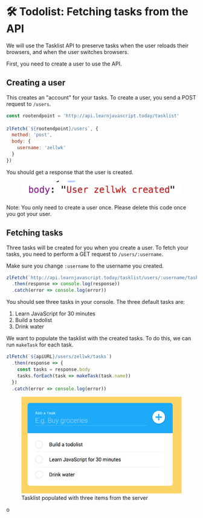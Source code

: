 # 🛠️ Todolist: Fetching tasks from the API

We will use the Tasklist API to preserve tasks when the user reloads their browsers, and when the user switches browsers. 

First, you need to create a user to use the API. 

## Creating a user

This creates an "account" for your tasks. To create a user, you send a POST request to `/users`. 

```js
const rootendpoint = 'http://api.learnjavascript.today/tasklist'

zlFetch(`${rootendpoint}/users`, {
  method: 'post',
  body: {
    username: 'zellwk'
  }
})
```

You should get a response that the user is created.

<figure>
  <img src="../../images/components/todolist/ajax/user-created-response.png" alt="A response that the user is created">
</figure>

Note: You only need to create a user once. Please delete this code once you got your user. 

## Fetching tasks

Three tasks will be created for you when you create a user. To fetch your tasks, you need to perform a GET request to `/users/:username`.

Make sure you change `:username` to the username you created.

```js
zlFetch(`http://api.learnjavascript.today/tasklist/users/:username/tasks`)
  .then(response => console.log(response))
  .catch(error => console.log(error))
```

You should see three tasks in your console. The three default tasks are:

1. Learn JavaScript for 30 minutes
2. Build a todolist
3. Drink water

We want to populate the tasklist with the created tasks. To do this, we can run `makeTask` for each task.

```js
zlFetch(`${apiURL}/users/zellwk/tasks`)
  .then(response => {
    const tasks = response.body
    tasks.forEach(task => makeTask(task.name))
  })
  .catch(error => console.log(error))
```

<figure>
  <img src="../../images/components/todolist/ajax/populated.png" alt="Tasklist populated with three items from the server">
  <figcaption aria-hidden>Tasklist populated with three items from the server</figcaption>
</figure>

o